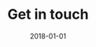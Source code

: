 ---
layout: contact.njk
title: Get in touch
metaDescription: This is a sample meta description. If one is not present in
  your page/post's front matter, the default metadata.desciption will be used
  instead.
section: contact
date: 2018-01-01
permalink: /contact/index.html
chunks:
  - type: defaultForm
    template: chunks/default-form.njk
    heading: Get in touch
    fields:
      - input:
          label: Name
          name: name
      - input:
          label: Email
          name: email
    contacts:
      - name: Phone
        contact: +44 0179312345
      - name: Email
        contact: enquiries@lavean.co.uk
      - name: Fax
        contact: fax@lavean.co.uk
    image:
      image: /static/water-tank.webp
      imageAlt: water tank
  - type: ctaBanner
    flip: true
    template: chunks/cta-split.njk
    content:
      subHeading: We are looking for talented people
      items:
        - type: text
          text: >-
            Due to a further influx of work, Lavean Services Limited are
            actively recruiting and have a number of positions available.


            * Commisioning engineer

            * Contracts/account manager

            * Water hygiene engineer

            * Water treatment engineer


            If you have experience in any of these rolls within the water/air sectors please don’t hesitate to get in touch. Competitive rates of pay within a growing company. 
    button: Join the team
---